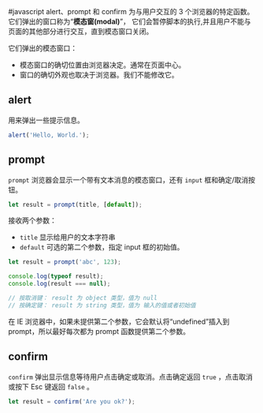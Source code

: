 #javascript 
alert、prompt 和 confirm 为与用户交互的 3 个浏览器的特定函数。它们弹出的窗口称为“**模态窗(modal)**”， 它们会暂停脚本的执行,并且用户不能与页面的其他部分进行交互，直到模态窗口关闭。

它们弹出的模态窗口：

- 模态窗口的确切位置由浏览器决定。通常在页面中心。
- 窗口的确切外观也取决于浏览器。我们不能修改它。

## alert

用来弹出一些提示信息。

```js {.line-numbers}
alert('Hello, World.');
```

## prompt

`prompt` 浏览器会显示一个带有文本消息的模态窗口，还有 `input` 框和确定/取消按钮。

```js {.line-numbers}
let result = prompt(title, [default]);
```

接收两个参数：

- `title`
  显示给用户的文本字符串
- `default`
  可选的第二个参数，指定 input 框的初始值。

```js {.line-numbers}
let result = prompt('abc', 123);

console.log(typeof result);
console.log(result === null);

// 按取消键： result 为 object 类型，值为 null
// 按确定键： result 为 string 类型，值为 输入的值或者初始值
```

在 IE 浏览器中，如果未提供第二个参数，它会默认将“undefined”插入到 prompt，所以最好每次都为 prompt 函数提供第二个参数。

## confirm

`confirm` 弹出显示信息等待用户点击确定或取消。点击确定返回 `true` ，点击取消或按下 Esc 键返回 `false` 。

```js {.line-numbers}
let result = confirm('Are you ok?');
```
